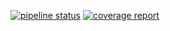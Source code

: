 [![pipeline status](https://gitlab.informatics.ru/matulka/abacaba-final/badges/master/pipeline.svg)](https://gitlab.informatics.ru/matulka/abacaba-final/commits/master)
[![coverage report](https://gitlab.informatics.ru/matulka/abacaba-final/badges/master/coverage.svg)](https://gitlab.informatics.ru/matulka/abacaba-final/commits/master)